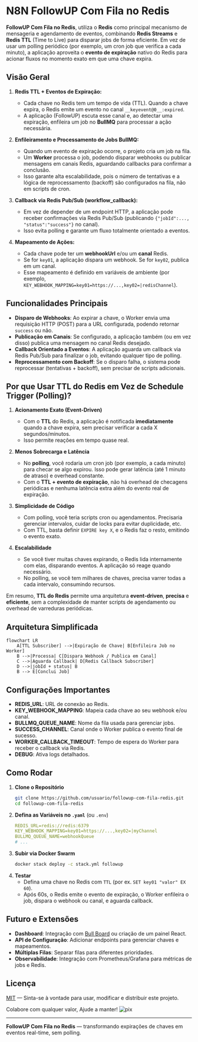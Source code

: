 # N8N FollowUP Com Fila no Redis

**FollowUP Com Fila no Redis**, utiliza o **Redis** como principal mecanismo de mensageria e agendamento de eventos, combinando **Redis Streams** e **Redis TTL** (Time to Live) para disparar jobs de forma eficiente. Em vez de usar um polling periódico (por exemplo, um cron job que verifica a cada minuto), a aplicação aproveita o **evento de expiração** nativo do Redis para acionar fluxos no momento exato em que uma chave expira. 

## Visão Geral

1. **Redis TTL + Eventos de Expiração:**  
   - Cada chave no Redis tem um tempo de vida (TTL). Quando a chave expira, o Redis emite um evento no canal `__keyevent@0__:expired`.  
   - A aplicação (FollowUP) escuta esse canal e, ao detectar uma expiração, enfileira um job no **BullMQ** para processar a ação necessária.

2. **Enfileiramento e Processamento de Jobs BullMQ:**  
   - Quando um evento de expiração ocorre, o projeto cria um job na fila.  
   - Um **Worker** processa o job, podendo disparar webhooks ou publicar mensagens em canais Redis, aguardando callbacks para confirmar a conclusão.  
   - Isso garante alta escalabilidade, pois o número de tentativas e a lógica de reprocessamento (backoff) são configurados na fila, não em scripts de cron.

3. **Callback via Redis Pub/Sub (workflow_callback):**  
   - Em vez de depender de um endpoint HTTP, a aplicação pode receber confirmações via Redis Pub/Sub (publicando `{"jobId":..., "status":"success"}` no canal).  
   - Isso evita polling e garante um fluxo totalmente orientado a eventos.

4. **Mapeamento de Ações:**  
   - Cada chave pode ter um **webhookUrl** e/ou um **canal** Redis.  
   - Se for `key01`, a aplicação dispara um webhook. Se for `key02`, publica em um canal.  
   - Esse mapeamento é definido em variáveis de ambiente (por exemplo, `KEY_WEBHOOK_MAPPING=key01=https://...,key02=|redisChannel`).

## Funcionalidades Principais

- **Disparo de Webhooks**: Ao expirar a chave, o Worker envia uma requisição HTTP (POST) para a URL configurada, podendo retornar `success` ou não.  
- **Publicação em Canais**: Se configurado, a aplicação também (ou em vez disso) publica uma mensagem no canal Redis desejado.  
- **Callback Orientado a Eventos**: A aplicação aguarda um callback via Redis Pub/Sub para finalizar o job, evitando qualquer tipo de polling.  
- **Reprocessamento com Backoff**: Se o disparo falha, o sistema pode reprocessar (tentativas + backoff), sem precisar de scripts adicionais.

## Por que Usar TTL do Redis em Vez de Schedule Trigger (Polling)?

1. **Acionamento Exato (Event-Driven)**  
   - Com o **TTL** do Redis, a aplicação é notificada **imediatamente** quando a chave expira, sem precisar verificar a cada X segundos/minutos.  
   - Isso permite reações em tempo quase real.

2. **Menos Sobrecarga e Latência**  
   - No **polling**, você rodaria um cron job (por exemplo, a cada minuto) para checar se algo expirou. Isso pode gerar latência (até 1 minuto de atraso) e overhead constante.  
   - Com o **TTL + evento de expiração**, não há overhead de checagens periódicas e nenhuma latência extra além do evento real de expiração.

3. **Simplicidade de Código**  
   - Com polling, você teria scripts cron ou agendamentos. Precisaria gerenciar intervalos, cuidar de locks para evitar duplicidade, etc.  
   - Com TTL, basta definir `EXPIRE key X`, e o Redis faz o resto, emitindo o evento exato.

4. **Escalabilidade**  
   - Se você tiver muitas chaves expirando, o Redis lida internamente com elas, disparando eventos. A aplicação só reage quando necessário.  
   - No polling, se você tem milhares de chaves, precisa varrer todas a cada intervalo, consumindo recursos.

Em resumo, **TTL do Redis** permite uma arquitetura **event-driven**, **precisa** e **eficiente**, sem a complexidade de manter scripts de agendamento ou overhead de varreduras periódicas.

## Arquitetura Simplificada

```mermaid
flowchart LR
    A[TTL Subscriber] -->|Expiração de Chave| B[Enfileira Job no Worker]
    B -->|Processa| C[Dispara Webhook / Publica em Canal]
    C -->|Aguarda Callback| D[Redis Callback Subscriber]
    D -->|jobId + status| B
    B --> E[Conclui Job]
```

## Configurações Importantes

- **REDIS_URL**: URL de conexão ao Redis.  
- **KEY_WEBHOOK_MAPPING**: Mapeia cada chave ao seu webhook e/ou canal.  
- **BULLMQ_QUEUE_NAME**: Nome da fila usada para gerenciar jobs.  
- **SUCCESS_CHANNEL**: Canal onde o Worker publica o evento final de sucesso.  
- **WORKER_CALLBACK_TIMEOUT**: Tempo de espera do Worker para receber o callback via Redis.  
- **DEBUG**: Ativa logs detalhados.

## Como Rodar

1. **Clone o Repositório**  
   ```bash
   git clone https://github.com/usuario/followup-com-fila-redis.git
   cd followup-com-fila-redis
   ```
2. **Defina as Variáveis no `.yaml`** (ou `.env`)  
   ```yaml
   REDIS_URL=redis://redis:6379
   KEY_WEBHOOK_MAPPING=key01=https://...,key02=|myChannel
   BULLMQ_QUEUE_NAME=webhookQueue
   # ...
   ```
3. **Subir via Docker Swarm**  
   ```bash
   docker stack deploy -c stack.yml followup
   ```
4. **Testar**  
   - Defina uma chave no Redis com `TTL` (por ex. `SET key01 "valor" EX 60`).  
   - Após 60s, o Redis emite o evento de expiração, o Worker enfileira o job, dispara o webhook ou canal, e aguarda callback.

## Futuro e Extensões

- **Dashboard**: Integração com [Bull Board](https://github.com/felixmosh/bull-board) ou criação de um painel React.  
- **API de Configuração**: Adicionar endpoints para gerenciar chaves e mapeamentos.  
- **Múltiplas Filas**: Separar filas para diferentes prioridades.  
- **Observabilidade**: Integração com Prometheus/Grafana para métricas de jobs e Redis.

## Licença

[MIT](LICENSE) — Sinta-se à vontade para usar, modificar e distribuir este projeto.

Colabore com qualquer valor, Ajude a manter!
![pix](https://github.com/user-attachments/assets/3bdd2c79-d683-4ee7-9bea-03169d17ef3e)


---

**FollowUP Com Fila no Redis** — transformando expirações de chaves em eventos real-time, sem polling.

